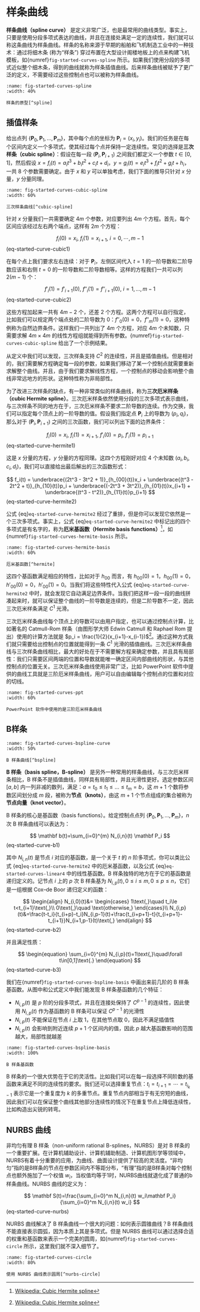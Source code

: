 # 样条曲线

**样条曲线（spline curve）** 是定义非常广泛，也是最常用的曲线类型。事实上，只要是使用分段多项式表达的曲线，并且在连接处满足一定的连续性，我们就可以称这条曲线为样条曲线。样条的名称来源于早期的船舶和飞机制造工业中的一种技术：通过将细木条 (称为“样条”) 穿过布置在大型设计阁楼地板上的点来构建飞机模板，如{numref}`fig-started-curves-spline` 所示。如果我们使用分段的多项式近似整个细木条，得到的曲线就称为样条插值曲线。后来样条曲线被赋予了更广泛的定义，不需要经过这些控制点也可以被称为样条曲线。

```{figure} fig/spline.png
:name: fig-started-curves-spline
:width: 40%

样条的原型[^spline]
```

[^spline]: [Wikipedia: Flat spline](https://en.wikipedia.org/wiki/Flat_spline)

## 插值样条

给出点列 $\{\mathbf P_0,\,\mathbf P_1,\,\dots,\,\mathbf  P_m\}$，其中每个点的坐标为 $\mathbf P_i = (x_i,\,y_i)$。我们的任务是在每个区间内定义一个多项式，使其经过每个点并保持一定连续性。常见的选择是**三次样条（cubic spline）**：假设在每一段 $(\mathbf P_i, \mathbf P_{i+1})$ 之间我们都定义一个参数 $t\in [0, 1]$，然后假设 $x=f_i(t)=a_i t^3 + b_i t^2 + c_i t + d_i$，$y=g_i(t)=e_i t^3 + f_i t^2 + g_i t + h_i$，一共 8 个参数需要确定。由于 $x$ 和 $y$ 可以单独考虑，我们下面的推导只针对 $x$ 分量，$y$ 分量同理。

```{figure} fig/cubic-spline.svg
:name: fig-started-curves-cubic-spline
:width: 60%

三次样条曲线[^cubic-spline]
```

[^cubic-spline]: [Wolfram MathWorld: Cubic Spline](https://mathworld.wolfram.com/CubicSpline.html)

针对 $x$ 分量我们一共需要确定 $4m$ 个参数，对应要列出 $4m$ 个方程。首先，每个区间应该经过左右两个端点，这样有 $2m$ 个方程：

$$
f_i(0) = x_{i}, \ f_i(1) = x_{i+1}, \ i = 0, \cdots, m - 1
$$ (eq-started-curve-cubic1)

在每个点上我们要求左右连续：对于 $\mathbf{P}_i$，左侧区间代入 $t=1$ 的一阶导数和二阶导数应该和右侧 $t=0$ 的一阶导数和二阶导数相等。这样的方程我们一共可以列 $2(m-1)$ 个：

$$
f'_i(1) = f'_{i+1}(0), \ f''_i(1) = f''_{i+1}(0), \ i = 1, \dots, m - 1
$$ (eq-started-curve-cubic2)

这些方程加起来一共有 $4m - 2$ 个，还差 2 个方程。这两个方程可以自行指定，比如我们可以规定两个端点处的二阶导数为 0：$f''_0(0)=0$，$f''_{m}(1)=0$，这种特例称为自然边界条件。这样我们一共列出了 $4m$ 个方程，对应 $4m$ 个未知数，只需要求解 $4m\times 4m$ 的线性方程组就能得到所有参数。{numref}`fig-started-curves-cubic-spline` 给出了一个示例结果。

从定义中我们可以发现，三次样条支持 $C^2$ 的连续性，并且是插值曲线。但是相对的，我们需要解方程确定每一段的参数，如果我们移动了某一个控制点就需要重新求解整个曲线。并且，由于我们要求解线性方程，一个控制点的移动会影响整个曲线非常远地方的形状。这种特性称为非局部性。

为了改进三次样条的缺点，有一种非常类似的样条曲线，称为**三次厄米样条（cubic Hermite spline）**。三次厄米样条依然使用分段的三次多项式表示曲线，与三次样条不同的地方在于，三次厄米样条不要求二阶导数的连续。作为交换，我们可以指定每个顶点上的一阶导数的值。假设我们指定点 $\mathbf{P}_i$ 上的导数为 $(p_i, q_i)$，那么对于 $(\mathbf P_i, \mathbf P_{i+1})$ 之间的三次函数，我们可以列出下面的边界条件：

$$
f_i(0) = x_i, \ f_i(1) = x_{i+1}, \ f'_i(0) = p_i, \ f'_i(1) = p_{i+1}
$$ (eq-started-curve-hermite1)

这是 $x$ 分量的方程，$y$ 分量的方程同理。这四个方程刚好对应 4 个未知数 $(a_i, b_i, c_i, d_i)$，我们可以直接给出最后解出的三次函数形式：

$$
f_i(t) = \underbrace{(2t^3 - 3t^2 + 1)}_{h_{00}(t)}x_i + \underbrace{(t^3 - 2t^2 + t)}_{h_{10}(t)}p_i + \underbrace{(-2t^3 + 3t^2)}_{h_{01}(t)}x_{i+1} + \underbrace{(t^3 - t^2)}_{h_{11}(t)}p_{i+1}
$$ (eq-started-curve-hermite2)

公式 {eq}`eq-started-curve-hermite2` 经过了重排，但是你可以发现它依然是一个三次多项式。事实上，公式 {eq}`eq-started-curve-hermite2` 中标记出的四个多项式是有名字的，称为**厄米基函数（Hermite basis functions）**[^hermite]，如{numref}`fig-started-curves-hermite-basis` 所示。

[^hermite]: [Wikipedia: Cubic Hermite spline](https://en.wikipedia.org/wiki/Cubic_Hermite_spline)

```{figure} fig/hermite-basis.svg
:name: fig-started-curves-hermite-basis
:width: 60%

厄米基函数[^hermite]
```

这四个基函数满足相应的特性，比如对于 $h_{00}$ 而言，有 $h_{00}(0)=1$，$h_{00}(1)=0$，$h'_{00}(0)=0$，$h'_{00}(1)=0$。当我们将这些特性代入公式 {eq}`eq-started-curve-hermite2` 中时，就会发现它自动满足边界条件。当我们把这样一段一段的曲线拼凑起来时，就可以保证整个曲线的一阶导数是连续的，但是二阶导数不一定，因此三次厄米样条满足 $C^1$ 光滑。

三次厄米样条曲线每个顶点上的导数可以由用户指定，也可以通过控制点计算，比如著名的 Catmull-Rom 样条（由图形学大师 Edwin Catmull 和 Raphael Rom 提出）使用的计算方法就是 $p_i = \frac{1}{2}(x_{i+1}-x_{i-1})$[^hermite]。通过这种方式我们就只需要给出控制点的位置就能得到一条 $C^1$ 光滑的插值曲线。三次厄米样条曲线与三次样条曲线相比，最大的好处在于不需要解方程来确定参数，并且具有局部性：我们只需要区间两端的位置和导数就能唯一确定区间内部曲线的形状，与其他控制点的位置无关。三次厄米样条曲线使用非常广泛，比如 PowerPoint 软件中提供的曲线工具就是三阶厄米样条曲线，用户可以自由编辑每个控制点的位置和对应的切线。

```{figure} fig/ppt.png
:name: fig-started-curves-ppt
:width: 60%

PowerPoint 软件中使用的是三阶厄米样条曲线
```

## B样条

```{figure} fig/bspline-curve.svg
:name: fig-started-curves-bspline-curve
:width: 50%

B 样条曲线[^bspline]
```
[^bspline]: [Wikipedia: B-spline](https://en.wikipedia.org/wiki/B-spline)

**B 样条（basis spline，B-spline）** 是另外一种常用的样条曲线，与三次厄米样条相比，B 样条不是插值曲线，同样具有局部性，并且光滑性更好。选定参数区间 $[a,b]$ 内一列非减的数列，满足：$a=t_0\le t_1\le \dots\le t_m=b$，这 $m+1$ 个数将参数区间划分成 $m$ 段，被称为**节点（knots）**，由这 $m+1$ 个节点组成的集合被称为**节点向量（knot vector）**。

B 样条的核心是基函数（basis functions）。给定控制点点列 $\{\mathbf P_0,\,\mathbf P_1,\,\dots,\,\mathbf P_m\}$，$n$ 次 B 样条曲线可以表达为：

$$
    \mathbf b(t)=\sum_{i=0}^{m} N_{i,n}(t) \mathbf P_i
$$ (eq-started-curve-b1)

其中 $N_{i,n}(t)$ 是节点 $i$ 对应的基函数，是一个关于 $t$ 的 $n$ 阶多项式，你可以类比公式 {eq}`eq-started-curve-hermite2` 中的厄米基函数，以及公式 {eq}`eq-started-curves-linear4` 中的线性基函数。B 样条独特的地方在于它的基函数是递归定义的。记节点 $i$ 上的 $p$ 次 B 样条基为 $N_{i,p}(t),\,0\le i\le m,\,0\le p\le n$，它们是一组根据 Cox–de Boor 递归定义的函数：

$$
\begin{align}
    N_{i,0}(t)&=
    \begin{cases}
        1\text{,}\quad t_i\le t<t_{i+1}\text{,}\\
        0\text{,}\quad \text{otherwise,}
    \end{cases}\\
    N_{i,p}(t)&=\frac{t-t_i}{t_{i+p}-t_i}N_{i,p-1}(t)+\frac{t_{i+p+1}-t}{t_{i+p+1}-t_{i+1}}N_{i+1,p-1}(t)\text{,}
\end{align}
$$ (eq-started-curve-b2)

并且满足性质：

$$
\begin{equation}
    \sum_{i=0}^{m} N_{i,p}(t)=1\text{,}\quad\forall t\in[0,1]\text{.}
\end{equation}
$$ (eq-started-curve-b3)

我们在{numref}`fig-started-curves-bspline-basis` 中画出来前几阶的 B 样条基函数。从图中和公式定义中我们能发现 B 样条基函数的几个特征：

* $N_{i,p}(t)$ 是 $p$ 阶的分段多项式，并且在连接处保持了 $C^{p-1}$ 的连续性，因此使用 $N_{i,p}(t)$ 作为基函数的 B 样条可以保证 $C^{p-1}$ 的光滑性
* $N_{i,p}(t)$ 不能保证在节点 $i$ 上取 1，在其他节点取 0，因此不满足插值性
* $N_{i,p}(t)$ 会影响到附近连续 $p+1$ 个区间内的值，因此 $p$ 越大基函数影响的范围越大，局部性就越差

```{figure} fig/bspline-basis.png
:name: fig-started-curves-bspline-basis
:width: 100%

B 样条基函数
```

B 样条的一个很大优势在于它的灵活性。比如我们可以在每一段选择不同阶数的基函数来满足不同的连续性的要求。我们还可以选择重复节点：$t_i=t_{i+1}=\cdots=t_{i_k-1}$ 表示它是一个重复度为 $k$ 的多重节点。重复节点内部相当于有无穷短的曲线，因此我们可以在保证整个曲线其他部分连续性的情况下在重复节点上降低连续性，比如构造出尖锐的转弯。

## NURBS 曲线

非均匀有理 B 样条（non-uniform rational B-splines，NURBS）是对 B 样条的一个重要扩展。在计算机辅助设计、计算机辅助制造、计算机图形学等领域中，NURBS有着十分重要的应用，为曲线、曲面设计提供了较高的灵活度。“非均匀”指的是B样条的节点在参数区间内不等距分布，“有理”指的是B样条对每个控制点也额外施加了一个权值 $w_i$，当权值均等于1时，NURBS曲线就退化成了普通的b样条曲线。NURBS 曲线的定义为：

$$
    \mathbf S(t)=\frac{\sum_{i=0}^m N_{i,n}(t) w_i\mathbf P_i}{\sum_{i=0}^m N_{i,n}(t) w_i}
$$ (eq-started-curve-nurbs)

NURBS 曲线解决了 B 样条曲线一个很大的问题：如何表示圆锥曲线？B 样条曲线不能直接表示圆弧，因为本质上其是多项式。但是 NURBS 曲线可以通过选择合适的权重和基函数来表示一个完美的圆周，如{numref}`fig-started-curves-circle` 所示，这里我们就不深入细节了。

```{figure} fig/NURBS-circle.jpg
:name: fig-started-curves-circle
:width: 80%

使用 NURBS 曲线表示圆周[^nurbs-circle]
```

[^nurbs-circle]: [Circular Arcs and Circles](https://pages.mtu.edu/~shene/COURSES/cs3621/NOTES/spline/NURBS/RB-circles.html)